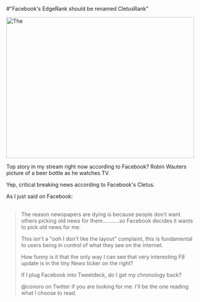 #"Facebook's EdgeRank should be renamed CletusRank"

 <p><div class='p_embed p_image_embed'>
<a href="http://getfile7.posterous.com/getfile/files.posterous.com/conoroneill/xdc1oDouSgUPNFR3Ra6xXDsGVrVwNXz4b2bTjSDYsI8AUEW65PF7v4QqKPsP/The.Simpsons.48.jpg.scaled.1000.jpg"><img alt="The" height="375" src="http://getfile5.posterous.com/getfile/files.posterous.com/conoroneill/1ExiVKS1wByrnis1HJs8y6wcWcueU7DSZcqmfSapFQeFs73iSZitrARjhXi2/The.Simpsons.48.jpg.scaled.500.jpg" width="500" /></a>
</div>
</p>
<p>Top story in my stream right now according to Facebook? Robin Wauters picture of a beer bottle as he watches TV.&nbsp;</p>
<p />
<div>Yep,&nbsp;critical&nbsp;breaking news according to Facebook's Cletus.</div>
<p />
<p />
<p />
<div>As I just said on Facebook:</div>
<div><br />
<blockquote class="posterous_medium_quote">The reason newspapers are dying is because people don't want others picking old news for them...........so Facebook decides it wants to pick old news for me.&nbsp;<p /> This isn't a "ooh I don't like the layout" complaint, this is fundamental to users being in control of what they see on the internet.&nbsp;<p />How funny is it that the only way I can see that very interesting F8 update is in the tiny News ticker on the right?<p /> If I plug Facebook into Tweetdeck, do I get my chronology back?<p />@conoro on Twitter if you are looking for me. I'll be the one reading what I choose to read.</blockquote>
</div>
 